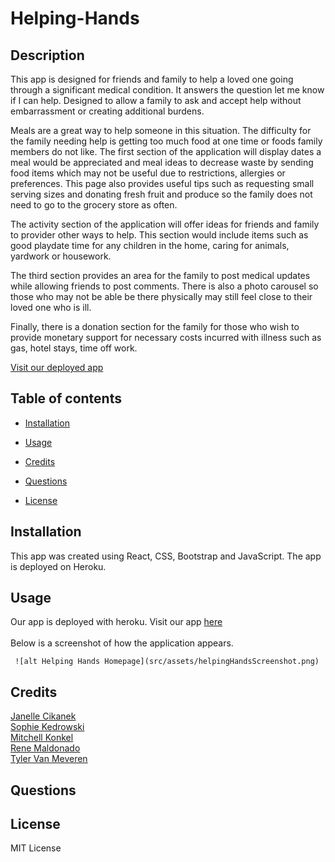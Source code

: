 # Helping-Hands

## Description 

This app is designed for friends and family to help a loved one going through a significant medical condition. It answers the question let me know if I can help. Designed to allow a family to ask and accept help without embarrassment or creating additional burdens. 

Meals are a great way to help someone in this situation. The difficulty for the family needing help is getting too much food at one time or foods family members do not like. The first section of the application will display dates a meal would be appreciated and meal ideas to decrease waste by sending food items which may not be useful due to restrictions, allergies or preferences. This page also provides useful tips such as requesting small serving sizes and donating fresh fruit and produce so the family does not need to go to the grocery store as often. 

The activity section of the application will offer ideas for friends and family to provider other ways to help. This section would include items such as good playdate time for any children in the home, caring for animals, yardwork or housework. 

The third section provides an area for the family to post medical updates while allowing friends to post comments. There is also a photo carousel so those who may not be able be there physically may still feel close to their loved one who is ill.

Finally, there is a donation section for the family for those who wish to provide monetary support for necessary costs incurred with illness such as gas, hotel stays, time off work. 

[Visit our deployed app](https://helping-hands.herokuapp.com/)

## Table of contents 

  - [Installation](#installation) 

  - [Usage](#usage) 

   - [Credits](#credits) 

  - [Questions](#questions) 

  - [License](#license)


## Installation 

This app was created using React, CSS, Bootstrap and JavaScript. The app is deployed on Heroku.

## Usage 
Our app is deployed with heroku. Visit our app [here](https://helping-hands.herokuapp.com/)<br>
<br>
  Below is a screenshot of how the application appears.

     ![alt Helping Hands Homepage](src/assets/helpingHandsScreenshot.png)

 ## Credits

[Janelle Cikanek](https://github.com/janellecikanek)<br>
[Sophie Kedrowski](https://github.com/sophiekedrowski)<br>
[Mitchell Konkel](https://github.com/mjkonkel)<br>
[Rene Maldonado](https://github.com/mattmald)<br>
[Tyler Van Meveren](https://github.com/Tvanmeveren)<br>
  
## Questions 

## License
 MIT License
